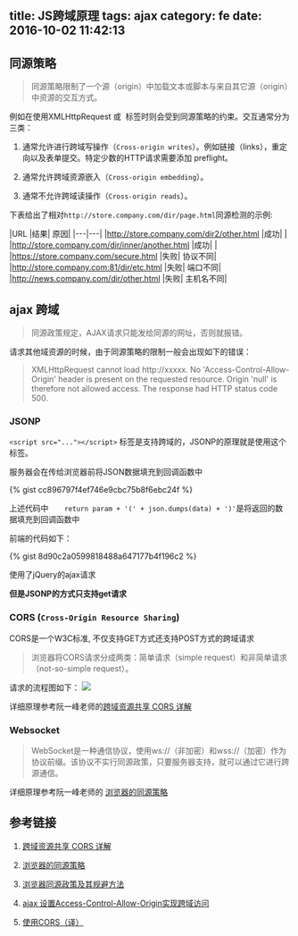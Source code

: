 title: JS跨域原理
tags: ajax
category: fe
date: 2016-10-02 11:42:13
---


## 同源策略

>同源策略限制了一个源（origin）中加载文本或脚本与来自其它源（origin）中资源的交互方式。

例如在使用XMLHttpRequest 或 <img> 标签时则会受到同源策略的约束。交互通常分为三类：

1. 通常允许进行跨域写操作（`Cross-origin writes`）。例如链接（links），重定向以及表单提交。特定少数的HTTP请求需要添加 preflight。

2. 通常允许跨域资源嵌入（`Cross-origin embedding`）。
3. 通常不允许跨域读操作（`Cross-origin reads`）。

下表给出了相对`http://store.company.com/dir/page.html`同源检测的示例:

|URL	|结果|	原因|
|---|---|
|http://store.company.com/dir2/other.html	|成功|	 |
|http://store.company.com/dir/inner/another.html	|成功|	 |
|https://store.company.com/secure.html	|失败|	协议不同|
|http://store.company.com:81/dir/etc.html	|失败|	端口不同|
|http://news.company.com/dir/other.html	|失败|	主机名不同|



## ajax 跨域

> 同源政策规定，AJAX请求只能发给同源的网址，否则就报错。

请求其他域资源的时候，由于同源策略的限制一般会出现如下的错误：

>XMLHttpRequest cannot load http://xxxxx. No 'Access-Control-Allow-Origin' header is present on the requested resource. Origin 'null' is therefore not allowed access. The response had HTTP status code 500.

### JSONP

`<script src="..."></script>` 标签是支持跨域的，JSONP的原理就是使用这个标签。

服务器会在传给浏览器前将JSON数据填充到回调函数中

{% gist cc896797f4ef746e9cbc75b8f6ebc24f %}

上述代码中`    return param + '(' + json.dumps(data) + ')'`是将返回的数据填充到回调函数中

前端的代码如下：

{% gist 8d90c2a0599818488a647177b4f196c2 %}

使用了jQuery的ajax请求

**但是JSONP的方式只支持get请求**

### CORS (`Cross-Origin Resource Sharing`)

CORS是一个W3C标准, 不仅支持GET方式还支持POST方式的跨域请求

> 浏览器将CORS请求分成两类：简单请求（simple request）和非简单请求（not-so-simple request）。

请求的流程图如下：
![](cors.png)

详细原理参考阮一峰老师的[跨域资源共享 CORS 详解](http://www.ruanyifeng.com/blog/2016/04/cors.html)

### Websocket

>WebSocket是一种通信协议，使用ws://（非加密）和wss://（加密）作为协议前缀。该协议不实行同源政策，只要服务器支持，就可以通过它进行跨源通信。

详细原理参考阮一峰老师的 [浏览器的同源策略](https://developer.mozilla.org/zh-CN/docs/Web/Security/Same-origin_policy)

## 参考链接

1. [跨域资源共享 CORS 详解](http://www.ruanyifeng.com/blog/2016/04/cors.html)

2. [浏览器的同源策略](https://developer.mozilla.org/zh-CN/docs/Web/Security/Same-origin_policy)

3. [浏览器同源政策及其规避方法](http://www.ruanyifeng.com/blog/2016/04/same-origin-policy.html)

4. [ ajax 设置Access-Control-Allow-Origin实现跨域访问](http://blog.csdn.net/fdipzone/article/details/46390573)

5. [使用CORS（译）](http://liuwanlin.info/corsxiang-jie/)
